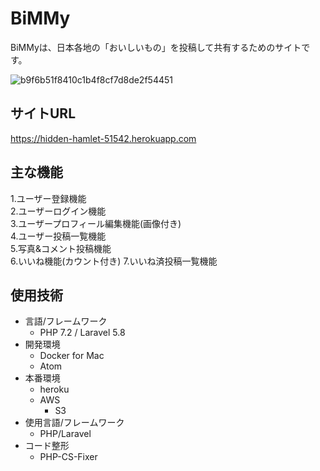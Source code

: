# BiMMy

BiMMyは、日本各地の「おいしいもの」を投稿して共有するためのサイトです。

![b9f6b51f8410c1b4f8cf7d8de2f54451](https://user-images.githubusercontent.com/50498102/64840090-ddd6dc00-d634-11e9-958e-99e79d25769e.jpg)


## サイトURL
https://hidden-hamlet-51542.herokuapp.com

## 主な機能

1.ユーザー登録機能  
2.ユーザーログイン機能  
3.ユーザープロフィール編集機能(画像付き)  
4.ユーザー投稿一覧機能  
5.写真&コメント投稿機能  
6.いいね機能(カウント付き)
7.いいね済投稿一覧機能   

## 使用技術
- 言語/フレームワーク
    - PHP 7.2 / Laravel 5.8
- 開発環境
    - Docker for Mac
    - Atom
- 本番環境
    - heroku
    - AWS
        - S3
- 使用言語/フレームワーク
    - PHP/Laravel
- コード整形
    - PHP-CS-Fixer
